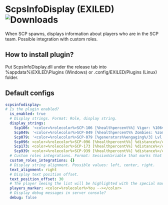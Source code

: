 # ScpsInfoDisplay (EXILED) ![Downloads](https://img.shields.io/github/downloads/bladuk/ScpsInfoDisplay/total.svg)
When SCP spawns, displays information about players who are in the SCP team. Possible integration with custom roles.

## How to install plugin?
Put ScpsInfoDisplay.dll under the release tab into %appdata%\EXILED\Plugins (Windows) or .config/EXILED/Plugins (Linux) folder.

## Default configs
```yaml
scpsinfodisplay:
# Is the plugin enabled?
  is_enabled: true
  # Display strings. Format: Role, display string.
  display_strings:
    Scp106: '<color=%rolecolor%>SCP-106 [%healthpercent%%] Vigor: %106vigor%% %distance%</color>'
    Scp049: '<color=%rolecolor%>SCP-049 [%healthpercent%% Zombies: %zombies%] %distance%</color>'
    Scp079: '<color=%rolecolor%>SCP-079 [%generators%%engaging%/3] Lvl: %079level% Exp: %079experience% Energy: %079energy%</color>'
    Scp096: <color=%rolecolor%>SCP-096 [%healthpercent%%] %distance%</color>
    Scp173: <color=%rolecolor%>SCP-173 [%healthpercent%%] %distance%</color>
    Scp939: <color=%rolecolor%>SCP-939 [%healthpercent%%] %distance%</color>
  # Custom roles integrations. Format: SessionVariable that marks that the player belongs to that role, display string.
  custom_roles_integrations: {}
  # Display string alignment. Possible values: left, center, right.
  text_alignment: right
  # Display text position offset.
  text_position_offset: 30
  # The player seeing the list will be highlighted with the special marker to the left. Leave it empty if disabled.
  players_marker: <color=%rolecolor%>You --></color>
  # Display debug messages in server console?
  debug: false
```
